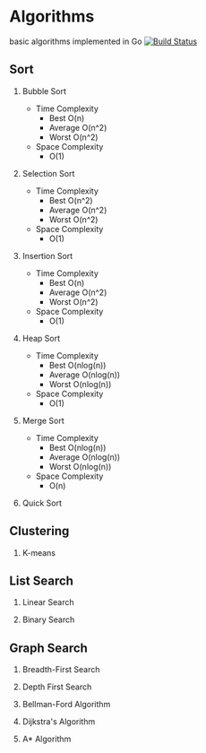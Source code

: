 # Algorithms
basic algorithms implemented in Go
[![Build Status](https://travis-ci.org/ilovelili/Algorithms.svg?branch=master)](https://travis-ci.org/ilovelili/Algorithms)

## Sort

1. Bubble Sort
    * Time Complexity
        * Best O(n)
        * Average O(n^2)
        * Worst O(n^2)
    * Space Complexity
        * O(1)

2. Selection Sort
    * Time Complexity
        * Best O(n^2)
        * Average O(n^2)
        * Worst O(n^2)
    * Space Complexity
        * O(1)

3. Insertion Sort
    * Time Complexity
        * Best O(n)
        * Average O(n^2)
        * Worst O(n^2)
    * Space Complexity
        * O(1)

4. Heap Sort
    * Time Complexity
        * Best O(nlog(n))
        * Average O(nlog(n))
        * Worst O(nlog(n))
    * Space Complexity
        * O(1)

5. Merge Sort
    * Time Complexity
        * Best O(nlog(n))
        * Average O(nlog(n))
        * Worst O(nlog(n))
    * Space Complexity
        * O(n)

6. Quick Sort

## Clustering

1. K-means

## List Search

1. Linear Search

2. Binary Search

## Graph Search

1. Breadth-First Search

2. Depth First Search

3. Bellman-Ford Algorithm

4. Dijkstra's Algorithm

5. A* Algorithm

